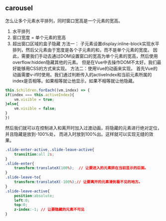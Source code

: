 ## carousel
怎么让多个元素水平排列，同时窗口宽高是一个元素的宽高。
1. 水平排列
2. 窗口宽度 = 单个元素的宽高
3. 超出窗口区域的盒子隐藏
方法一：
子元素设置display:inline-block实现水平排列，然后父元素由于宽度是各个子元素的和，而不是单个元素的宽度。
因此，需要我们手动去通过DOM设置窗口的宽高为单个元素的宽高，然后使用overflow:hidden隐藏其他的元素。
但是在Vue中去操作DOM不太好。我们最好能够用CSS的方式来实现。
方法二：使用Vue的动画来实现。
首先Vue的动画需要v-if时使用。我们通过判断传入的activeIndex和当前元素所属的index是否相等。如果相等就让他显示，如果不相等就让他隐藏。
```javascript
this.$children.forEach((vm,index) => {
if(index === this.activeIndex){
    vm.visible = true;
}else{
    vm.visible = false;
}
})
```
然后我们就可以在控制进入和离开时加入过渡动画，将隐藏的元素进行绝对定位，并且隐藏是放到-100%处，
而进入时放到100%出。这样就可以实现无缝的效果。
```css
.slide-enter-active,.slide-leave-active{
    transition:all 2s;
}
.slide-enter{
    transform:translateX(100%);  // 让要进入的元素排在当前显示的后面。
}
.slide-leave-to{
    transform:translateX(-100%);// 让要离开的元素滑到看不见的地方。
}
.slide-leave-active{
    position:absolute;
    left:0;
    top:0;
    z-index:-1; // 让要隐藏的元素不可见
}
```